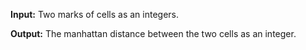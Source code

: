 **Input:** Two marks of cells as an integers. 

**Output:** The manhattan distance between the two cells as an integer.
